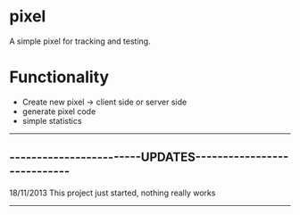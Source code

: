 pixel
============================================================
A simple pixel for tracking and testing.


Functionality
============================================================

* Create new pixel -> client side or server side
* generate pixel code
* simple statistics



-----------------------------------------------------------
------------------------UPDATES----------------------------
-----------------------------------------------------------

18/11/2013 This project just started, nothing really works

-----------------------------------------------------------




